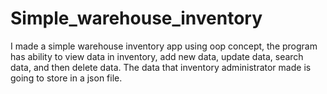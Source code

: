 # Simple_warehouse_inventory
I made a simple warehouse inventory app using oop concept, the program has ability to view data in inventory, add new data, 
update data, search data, and then delete data. The data that inventory administrator made is going to store in a json file.

